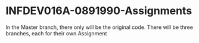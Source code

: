 # INFDEV016A-0891990-Assignments

In the Master branch, there only will be the original code. There will be three branches, each for their own Assignment
